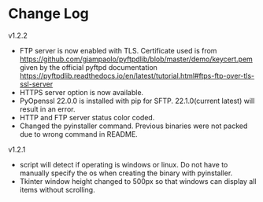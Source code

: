 # Change Log


v1.2.2
- FTP server is now enabled with TLS. Certificate used is from https://github.com/giampaolo/pyftpdlib/blob/master/demo/keycert.pem given by the official pyftpd documentation https://pyftpdlib.readthedocs.io/en/latest/tutorial.html#ftps-ftp-over-tls-ssl-server
- HTTPS server option is now available.
- PyOpenssl 22.0.0 is installed with pip for SFTP. 22.1.0(current latest) will result in an error.
- HTTP and FTP server status color coded.
- Changed the pyinstaller command. Previous binaries were not packed due to wrong command in README.

v1.2.1
- script will detect if operating is windows or linux. Do not have to manually specify the os when creating the binary with pyinstaller.
- Tkinter window height changed to 500px so that windows can display all items without scrolling.